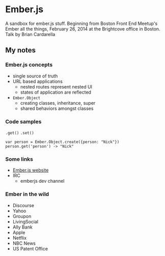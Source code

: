 Ember.js
================

A sandbox for ember.js stuff. Beginning from Boston Front End Meetup's Ember all the things, February 26, 2014 at the Brightcove office in Boston. Talk by Brian Cardarella

My notes
--------------

### Ember.js concepts
* single source of truth
* URL based applications 
  * nested routes represent nested UI
  * states of application are reflected
* `Ember.Object`
  * creating classes, inheritance, super
  * shared behaviors amongst classes


### Code samples
`.get()`
`.set()`

`var person = Ember.Object.create({person: "Nick"})`
`person.get('person') -> "Nick"`


### Some links
* [Ember.js website](http://emberjs.com)
* IRC
  * emberjs dev channel

### Ember in the wild
* Discourse
* Yahoo
* Groupon
* LivingSocial
* Ally Bank
* Apple
* Netflix
* NBC News
* US Patent Office